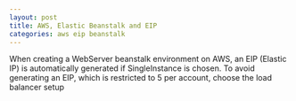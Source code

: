 ```yaml
---
layout: post
title: AWS, Elastic Beanstalk and EIP
categories: aws eip beanstalk
---
```

When creating a WebServer beanstalk environment on AWS, an EIP (Elastic IP) is automatically generated if SingleInstance is chosen. To avoid generating an EIP, which is restricted to 5 per account, choose the load balancer setup
